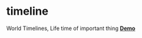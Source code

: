# timeline
World Timelines, Life time of important thing
<a href="https://timelines-48943.firebaseapp.com/"><strong>Demo</strong></a>
